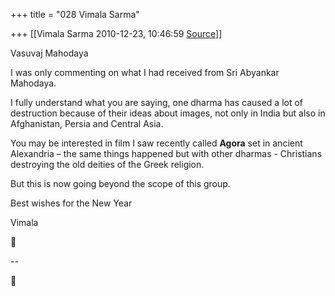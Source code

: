 +++
title = "028 Vimala Sarma"

+++
[[Vimala Sarma	2010-12-23, 10:46:59 [Source](https://groups.google.com/g/samskrita/c/0QvRNik3Y40)]]



Vasuvaj Mahodaya

I was only commenting on what I had received from Sri Abyankar Mahodaya.

I fully understand what you are saying, one dharma has caused a lot of destruction because of their ideas about images, not only in India but also in Afghanistan, Persia and Central Asia.

You may be interested in film I saw recently called **Agora** set in ancient Alexandria – the same things happened but with other dharmas - Christians destroying the old deities of the Greek religion.

But this is now going beyond the scope of this group.



Best wishes for the New Year

Vimala



--  



